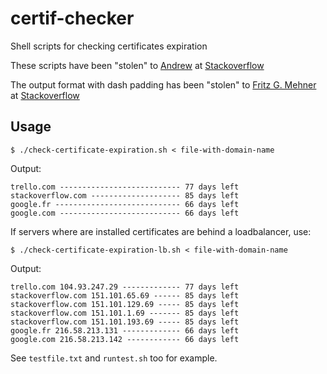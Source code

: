 # certif-checker

Shell scripts for checking certificates expiration

These scripts have been "stolen" to [Andrew](https://stackoverflow.com/users/538507/andrew) at [Stackoverflow](https://stackoverflow.com/a/47878528/12325517)

The output format with dash padding has been "stolen" to [Fritz G. Mehner](https://stackoverflow.com/users/57457/fritz-g-mehner) at [Stackoverflow](https://stackoverflow.com/a/4411098/12325517)

## Usage

`$ ./check-certificate-expiration.sh < file-with-domain-name`

Output:
```
trello.com --------------------------- 77 days left
stackoverflow.com -------------------- 85 days left
google.fr ---------------------------- 66 days left
google.com --------------------------- 66 days left
```

If servers where are installed certificates are behind a loadbalancer, use:

`$ ./check-certificate-expiration-lb.sh < file-with-domain-name`

Output:
```
trello.com 104.93.247.29 ------------- 77 days left
stackoverflow.com 151.101.65.69 ------ 85 days left
stackoverflow.com 151.101.129.69 ----- 85 days left
stackoverflow.com 151.101.1.69 ------- 85 days left
stackoverflow.com 151.101.193.69 ----- 85 days left
google.fr 216.58.213.131 ------------- 66 days left
google.com 216.58.213.142 ------------ 66 days left
```

See `testfile.txt` and `runtest.sh` too for example.